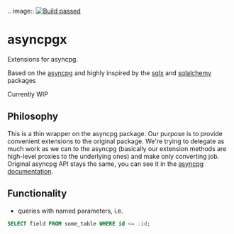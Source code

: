 .. image:: 
[![Build passed](https://img.shields.io/github/workflow/status/laukhin/asyncpgx/CI)]()



# asyncpgx
Extensions for asyncpg.

Based on the [asyncpg](https://github.com/MagicStack/asyncpg) and highly inspired by the [sqlx](https://github.com/jmoiron/sqlx) 
and [sqlalchemy](https://github.com/sqlalchemy/sqlalchemy) packages

Currently WIP

## Philosophy
This is a thin wrapper on the asyncpg package. Our purpose is to provide convenient extensions to the original package.
We're trying to delegate as much work as we can to the asyncpg (basically our extension methods are high-level proxies to the underlying ones)
and make only converting job.
Original asyncpg API stays the same, you can see it in the [asyncpg documentation](https://magicstack.github.io/asyncpg/current/).

## Functionality
* queries with named parameters, i.e.
```sql
SELECT field FROM some_table WHERE id <= :id;
```
